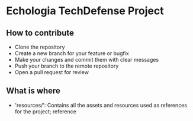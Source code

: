 # Echologia TechDefense Project

## How to contribute
- Clone the repository
- Create a new branch for your feature or bugfix
- Make your changes and commit them with clear messages
- Push your branch to the remote repository
- Open a pull request for review

## What is where
- 'resources/': Contains all the assets and resources used as references for the project; reference